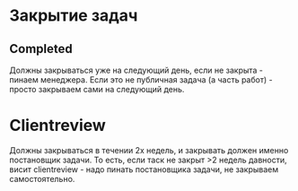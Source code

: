 # Закрытие задач

## Completed
Должны закрываться уже на следующий день, если не закрыта - пинаем менеджера.
Если это не публичная задача (а часть работ) - просто закрываем сами на следующий день.

# Clientreview
Должны закрываться в течении 2х недель, и закрывать должен именно постановщик задачи. То есть, если таск не закрыт >2 недель давности, висит clientreview - надо пинать постановщика задачи, не закрываем самостоятельно.
